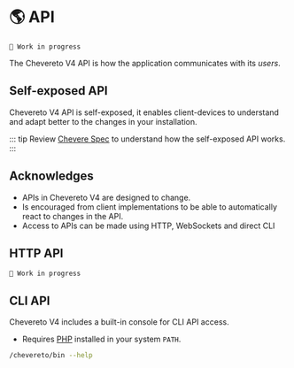 # 🌎 API

`🚧 Work in progress`

The Chevereto V4 API is how the application communicates with its _users_.

## Self-exposed API

Chevereto V4 API is self-exposed, it enables client-devices to understand and adapt better to the changes in your installation.

::: tip
Review [Chevere Spec](https://chevere.org/components/Spec.html) to understand how the self-exposed API works.
:::

## Acknowledges

* APIs in Chevereto V4 are designed to change.
* Is encouraged from client implementations to be able to automatically react to changes in the API.
* Access to APIs can be made using HTTP, WebSockets and direct CLI

## HTTP API

`🚧 Work in progress`

## CLI API

Chevereto V4 includes a built-in console for CLI API access.

* Requires [PHP](https://chevere.org/architecture/development/system.html#php) installed in your system `PATH`.

```sh
/chevereto/bin --help 
```
